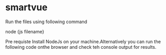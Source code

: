 # smartvue

Run the files using following command

node {js filename}

Pre requiste Install NodeJs on your machine.Alternatively you can run the following code onthe browser and check teh console output for results.
